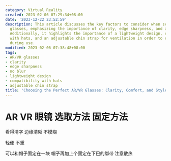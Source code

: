 ```yaml
---
category: Virtual Reality
created: 2023-02-06 07:29:34+08:00
date: '2023-12-22 23:52:59'
description: This article discusses the key factors to consider when selecting AR/VR
  glasses, emphasizing the importance of clarity, edge sharpness, and avoiding blur.
  Additionally, it highlights the importance of a lightweight design, compatibility
  with hats, and an adjustable chin strap for ventilation in order to ensure comfort
  during use.
modified: 2023-02-06 07:38:48+08:00
tags:
- AR/VR glasses
- clarity
- edge sharpness
- no blur
- lightweight design
- compatibility with hats
- adjustable chin strap
title: 'Choosing the Perfect AR/VR Glasses: Clarity, Comfort, and Style'
---
```


# AR VR 眼镜 选取方法 固定方法

看得清字 边缘清晰 不模糊

轻便 不重


可以和帽子固定在一块 帽子再加上个固定在下巴的绑带 注意散热
